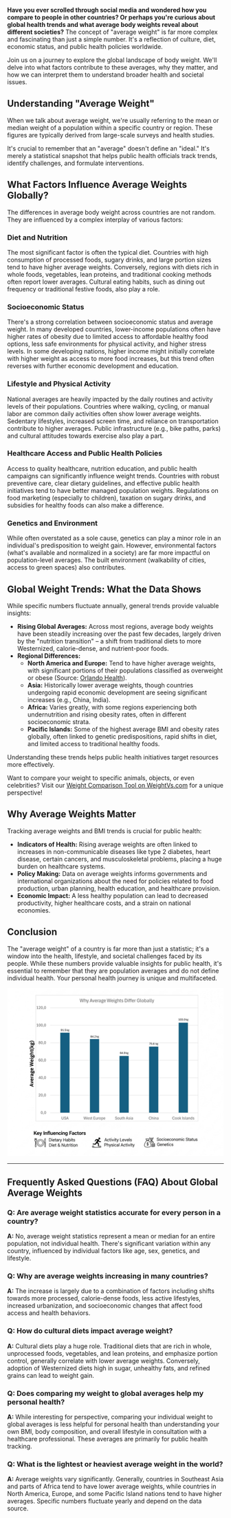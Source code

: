 **Have you ever scrolled through social media and wondered how you compare to people in other countries? Or perhaps you're curious about global health trends and what average body weights reveal about different societies?** The concept of "average weight" is far more complex and fascinating than just a simple number. It's a reflection of culture, diet, economic status, and public health policies worldwide.

Join us on a journey to explore the global landscape of body weight. We'll delve into what factors contribute to these averages, why they matter, and how we can interpret them to understand broader health and societal issues.

## Understanding "Average Weight"

When we talk about average weight, we're usually referring to the mean or median weight of a population within a specific country or region. These figures are typically derived from large-scale surveys and health studies.

It's crucial to remember that an "average" doesn't define an "ideal." It's merely a statistical snapshot that helps public health officials track trends, identify challenges, and formulate interventions.

## What Factors Influence Average Weights Globally?

The differences in average body weight across countries are not random. They are influenced by a complex interplay of various factors:

### Diet and Nutrition

The most significant factor is often the typical diet. Countries with high consumption of processed foods, sugary drinks, and large portion sizes tend to have higher average weights. Conversely, regions with diets rich in whole foods, vegetables, lean proteins, and traditional cooking methods often report lower averages. Cultural eating habits, such as dining out frequency or traditional festive foods, also play a role.

### Socioeconomic Status

There's a strong correlation between socioeconomic status and average weight. In many developed countries, lower-income populations often have higher rates of obesity due to limited access to affordable healthy food options, less safe environments for physical activity, and higher stress levels. In some developing nations, higher income might initially correlate with higher weight as access to more food increases, but this trend often reverses with further economic development and education.

### Lifestyle and Physical Activity

National averages are heavily impacted by the daily routines and activity levels of their populations. Countries where walking, cycling, or manual labor are common daily activities often show lower average weights. Sedentary lifestyles, increased screen time, and reliance on transportation contribute to higher averages. Public infrastructure (e.g., bike paths, parks) and cultural attitudes towards exercise also play a part.

### Healthcare Access and Public Health Policies

Access to quality healthcare, nutrition education, and public health campaigns can significantly influence weight trends. Countries with robust preventive care, clear dietary guidelines, and effective public health initiatives tend to have better managed population weights. Regulations on food marketing (especially to children), taxation on sugary drinks, and subsidies for healthy foods can also make a difference.

### Genetics and Environment

While often overstated as a sole cause, genetics can play a minor role in an individual's predisposition to weight gain. However, environmental factors (what's available and normalized in a society) are far more impactful on population-level averages. The built environment (walkability of cities, access to green spaces) also contributes.

## Global Weight Trends: What the Data Shows

While specific numbers fluctuate annually, general trends provide valuable insights:

* **Rising Global Averages:** Across most regions, average body weights have been steadily increasing over the past few decades, largely driven by the "nutrition transition" – a shift from traditional diets to more Westernized, calorie-dense, and nutrient-poor foods.
* **Regional Differences:**
    * **North America and Europe:** Tend to have higher average weights, with significant portions of their populations classified as overweight or obese (Source: [Orlando Health](https://www.orlandohealth.com/content-hub/us-vs-european-obesity)).
    * **Asia:** Historically lower average weights, though countries undergoing rapid economic development are seeing significant increases (e.g., China, India).
    * **Africa:** Varies greatly, with some regions experiencing both undernutrition and rising obesity rates, often in different socioeconomic strata.
    * **Pacific Islands:** Some of the highest average BMI and obesity rates globally, often linked to genetic predispositions, rapid shifts in diet, and limited access to traditional healthy foods.

Understanding these trends helps public health initiatives target resources more effectively.

Want to compare your weight to specific animals, objects, or even celebrities? Visit our [Weight Comparison Tool on WeightVs.com](https://www.weightvs.com/calculators?tab=comparison) for a unique perspective!

## Why Average Weights Matter

Tracking average weights and BMI trends is crucial for public health:

* **Indicators of Health:** Rising average weights are often linked to increases in non-communicable diseases like type 2 diabetes, heart disease, certain cancers, and musculoskeletal problems, placing a huge burden on healthcare systems.
* **Policy Making:** Data on average weights informs governments and international organizations about the need for policies related to food production, urban planning, health education, and healthcare provision.
* **Economic Impact:** A less healthy population can lead to decreased productivity, higher healthcare costs, and a strain on national economies.

## Conclusion

The "average weight" of a country is far more than just a statistic; it's a window into the health, lifestyle, and societal challenges faced by its people. While these numbers provide valuable insights for public health, it's essential to remember that they are population averages and do not define individual health. Your personal health journey is unique and multifaceted.

![Examples of average weights across different countries](/lovable-uploads/global-weight-map.jpg)

---

## Frequently Asked Questions (FAQ) About Global Average Weights

### Q: Are average weight statistics accurate for every person in a country?
**A:** No, average weight statistics represent a mean or median for an entire population, not individual health. There's significant variation within any country, influenced by individual factors like age, sex, genetics, and lifestyle.

### Q: Why are average weights increasing in many countries?
**A:** The increase is largely due to a combination of factors including shifts towards more processed, calorie-dense foods, less active lifestyles, increased urbanization, and socioeconomic changes that affect food access and health behaviors.

### Q: How do cultural diets impact average weight?
**A:** Cultural diets play a huge role. Traditional diets that are rich in whole, unprocessed foods, vegetables, and lean proteins, and emphasize portion control, generally correlate with lower average weights. Conversely, adoption of Westernized diets high in sugar, unhealthy fats, and refined grains can lead to weight gain.

### Q: Does comparing my weight to global averages help my personal health?
**A:** While interesting for perspective, comparing your individual weight to global averages is less helpful for personal health than understanding your own BMI, body composition, and overall lifestyle in consultation with a healthcare professional. These averages are primarily for public health tracking.

### Q: What is the lightest or heaviest average weight in the world?
**A:** Average weights vary significantly. Generally, countries in Southeast Asia and parts of Africa tend to have lower average weights, while countries in North America, Europe, and some Pacific Island nations tend to have higher averages. Specific numbers fluctuate yearly and depend on the data source.
